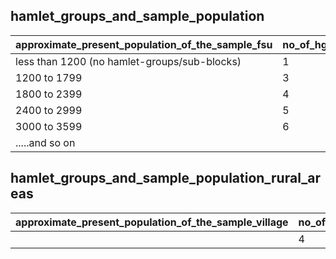 ## hamlet_groups_and_sample_population
| approximate_present_population_of_the_sample_fsu | no_of_hgs_sbs_to_be_formed |
|---|---|
| less than 1200 (no hamlet-groups/sub-blocks) | 1 |
| 1200 to 1799 | 3 |
| 1800 to 2399 | 4 |
| 2400 to 2999 | 5 |
| 3000 to 3599 | 6 |
| .....and so on |  |

## hamlet_groups_and_sample_population_rural_areas
| approximate_present_population_of_the_sample_village | no_of_hgs_to_be_formed |
|---|---|
|  | 4 |
